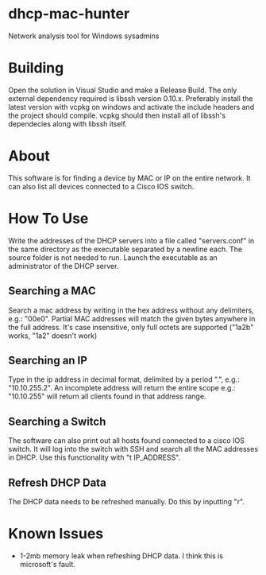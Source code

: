 # dhcp-mac-hunter
Network analysis tool for Windows sysadmins

# Building
Open the solution in Visual Studio and make a Release Build.
The only external dependency required is libssh version 0.10.x.
Preferably install the latest version with vcpkg on windows and
activate the include headers and the project should compile.
vcpkg should then install all of libssh's dependecies along with
libssh itself.

# About
This software is for finding a device by MAC or IP on the entire network.
It can also list all devices connected to a Cisco IOS switch.

# How To Use
Write the addresses of the DHCP servers
into a file called "servers.conf" in the same directory as the
executable separated by a newline each.
The source folder is not needed to run.
Launch the executable as an administrator of the DHCP server.

## Searching a MAC
Search a mac address by writing in the hex address without
any delimiters, e.g.: "00e0".
Partial MAC addresses will match the given bytes anywhere
in the full address.
It's case insensitive, 
only full octets are supported ("1a2b" works, "1a2" doesn't work)

## Searching an IP
Type in the ip address in decimal format, delimited by a period ".", e.g.: "10.10.255.2".
An incomplete address will return the entire scope e.g.: "10.10.255" 
will return all clients found in that address range.

## Searching a Switch
The software can also print out all hosts found connected to a cisco IOS
switch. It will log into the switch with SSH and search all the MAC addresses in DHCP.
Use this functionality with "t IP_ADDRESS".

## Refresh DHCP Data
The DHCP data needs to be refreshed manually.
Do this by inputting "r".

# Known Issues
- 1-2mb memory leak when refreshing DHCP data. I think this is microsoft's fault.
